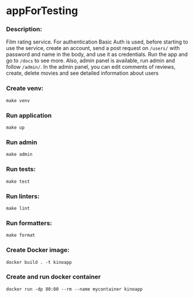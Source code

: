 # appForTesting

### Description:
   Film rating service. 
   For authentication Basic Auth is used, 
   before starting to use the service, create 
   an account, send a post request on `/users/`
   with password and name in the body,
   and use it as credentials. Run the app and go to
   `/docs` to see more. Also, admin 
   panel is available,
   run admin and follow `/admin/`.
   In the admin panel, you can edit comments of reviews,
   create, delete movies and see detailed 
   information about users

### Create venv:
    make venv

### Run application
    make up

### Run admin
    make admin

### Run tests:
    make test

### Run linters:
    make lint

### Run formatters:
    make format

### Create Docker image:
    docker build . -t kinoapp

### Create and run docker container
    docker run -dp 80:80 --rm --name mycontainer kinoapp

